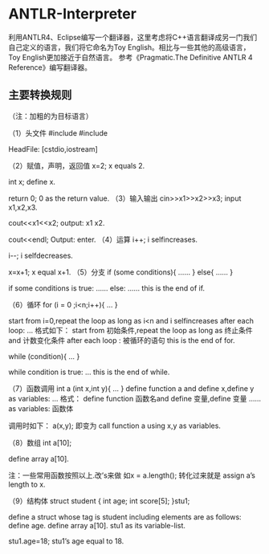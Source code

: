 # ANTLR-Interpreter
利用ANTLR4、Eclipse编写一个翻译器，这里考虑将C++语言翻译成另一门我们自己定义的语言，我们将它命名为Toy English。相比与一些其他的高级语言，Toy English更加接近于自然语言。
参考《Pragmatic.The Definitive ANTLR 4 Reference》编写翻译器。

## 主要转换规则
（注：加粗的为目标语言）

（1）头文件
#include<cstdio>
#include<iostream>

HeadFile:
[cstdio,iostream]

（2）赋值，声明，返回值
x=2;
x equals 2.

int x;
define x.

return 0;
0 as the return value.
（3）输入输出
cin>>x1>>x2>>x3;
input x1,x2,x3.

cout<<x1<<x2;
output: x1 x2.

cout<<endl;
Output: enter.
（4）运算
i++;
i selfincreases.

i--;
i selfdecreases.

x=x+1;
x equal x+1.
（5）分支
if (some conditions){
	……
}
else{
	……
}

if some conditions is true:
	……
else:
	……
this is the end of if.

（6）循环
for (i = 0 ;i<n;i++){
	…
}

start from i=0,repeat the loop as long as i<n and i selfincreases after each loop:
	…
格式如下：
start from 初始条件,repeat the loop as long as 终止条件 and 计数变化条件 after each loop :
	被循环的语句
this is the end of for.

while (condition){
	…
}

while condition is true:
	…
this is the end of while.

（7）函数调用
int a (int x,int y){
	…
}
define function a and define x,define y as variables:
	…
格式：
define function 函数名and define 变量,define 变量 …… as variables:
	函数体

调用时如下：
a(x,y);
即变为
call function a using x,y as variables.

（8）数组
int a[10];

define array a[10].

注：一些常用函数按照以上.改’s来做
如x = a.length();
转化过来就是
assign a’s length to x.

（9）结构体
struct student 
{
	int   age;
	int   score[5];
}stu1;

define a struct whose tag is student including elements are as follows:
	define age.
	define array a[10].
stu1 as its variable-list.

stu1.age=18;
stu1’s age equal to 18.

